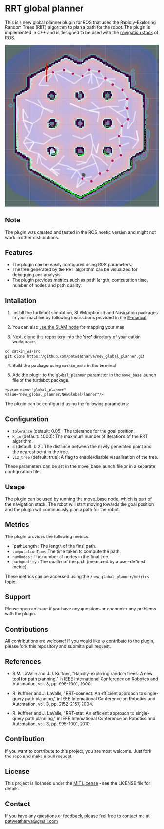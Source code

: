 # RRT global planner
This is a new global planner plugin for ROS that uses the Rapidly-Exploring Random Trees (RRT) algorithm to plan a path for the robot. The plugin is implemented in C++ and is designed to be used with the [navigation stack](http://wiki.ros.org/navigation) of ROS.

![alt text](https://github.com/patweatharva/RRT-global-planner-for-turtlebot/blob/main/refrences/InkedScreenshot%202022-12-11%20192943.jpg)

## Note
The plugin was created and tested in the ROS noetic version and might not work in other distributions.


## Features
* The plugin can be easily configured using ROS parameters.
* The tree generated by the RRT algorithm can be visualized for debugging and analysis.
* The plugin provides metrics such as path length, computation time, number of nodes and path quality.

## Intallation 

1. Install the turtlebot simulation, SLAM(optional) and Navigation packages in your machine by following instructions provided in the [E-manual](https://emanual.robotis.com/docs/en/platform/turtlebot3/quick-start/#pc-setup)

2. You can also [use the SLAM node](https://emanual.robotis.com/docs/en/platform/turtlebot3/slam_simulation/) for mapping your map 

3. Next, clone this repository into the **'src'** directory of your catkin workspace.

```
cd catkin_ws/src
git clone https://github.com/patweatharva/new_global_planner.git

```
4. Build the package using `catkin_make` in the terminal

5. Add the plugin to the `global_planner` parameter in the `move_base` launch file of the turtlebot package.

```
<param name="global_planner" value="new_global_planner/NewGlobalPlanner"/>
```
The plugin can be configured using the following parameters:

## Configuration

* `tolerance` (default: 0.05): The tolerance for the goal position.
* `K_in` (default: 4000): The maximum number of iterations of the RRT algorithm.
* `d` (default: 0.2): The distance between the newly generated point and the nearest point in the tree.
* `viz_tree` (default: true): A flag to enable/disable visualization of the tree.

These parameters can be set in the move_base launch file or in a separate configuration file.

## Usage
The plugin can be used by running the move_base node, which is part of the navigation stack. The robot will start moving towards the goal position and the plugin will continuously plan a path for the robot.

## Metrics
The plugin provides the following metrics:

* `pathLength : The length of the final path.
* `computationTime`: The time taken to compute the path.
* `numNodes` : The number of nodes in the final tree.
* `pathQuality` : The quality of the path (measured by a user-defined metric).

These metrics can be accessed using the `/new_global_planner/metrics` topic.

## Support
Please open an issue if you have any questions or encounter any problems with the plugin.

## Contributions
All contributions are welcome! If you would like to contribute to the plugin, please fork this repository and submit a pull request.

## References

* S.M. LaValle and J.J. Kuffner, "Rapidly-exploring random trees: A new tool for path planning," in IEEE International Conference on Robotics and Automation, vol. 3, pp. 995-1001, 2000.

* R. Kuffner and J. LaValle, "RRT-connect: An efficient approach to single-query path planning," in IEEE International Conference on Robotics and Automation, vol. 3, pp. 2152-2157, 2004.

* R. Kuffner and J. LaValle, "RRT-star: An efficient approach to single-query path planning," in IEEE International Conference on Robotics and Automation, vol. 3, pp. 995-1001, 2010.


## Contribution
If you want to contribute to this project, you are most welcome. Just fork the repo and make a pull request.

## License
This project is licensed under the [MIT License](https://github.com/patweatharva/RRT-global-planner-for-turtlebot/blob/main/LICENSE) - see the LICENSE file for details.

## Contact
If you have any questions or feedback, please feel free to contact me at [patweatharva@gmail.com](patweatharva@gmail.com)


